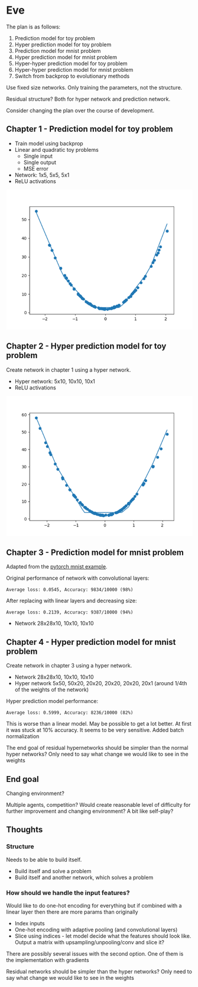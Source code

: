# Eve
The plan is as follows:
1. Prediction model for toy problem
2. Hyper prediction model for toy problem
3. Prediction model for mnist problem
4. Hyper prediction model for mnist problem
5. Hyper-hyper prediction model for toy problem
6. Hyper-hyper prediction model for mnist problem
7. Switch from backprop to evolutionary methods

Use fixed size networks. Only training the parameters, 
not the structure.

Residual structure? Both for hyper network and prediction 
network.

Consider changing the plan over the course of development.

## Chapter 1 - Prediction model for toy problem
* Train model using backprop
* Linear and quadratic toy problems
    * Single input
    * Single output
    * MSE error
* Network: 1x5, 5x5, 5x1
* ReLU activations

![Chapter 1 - predictions vs outcomes](chapter1.png)

## Chapter 2 - Hyper prediction model for toy problem
Create network in chapter 1 using a hyper network.
* Hyper network: 5x10, 10x10, 10x1
* ReLU activations

![Chapter 2 - predictions vs outcomes](chapter2.png)

## Chapter 3 - Prediction model for mnist problem
Adapted from the [pytorch mnist example](https://github.com/pytorch/examples/tree/master/mnist).

Original performance of network with convolutional layers:

    Average loss: 0.0545, Accuracy: 9834/10000 (98%)

After replacing with linear layers and decreasing size:

    Average loss: 0.2139, Accuracy: 9387/10000 (94%)
    
* Network 28x28x10, 10x10, 10x10

## Chapter 4 - Hyper prediction model for mnist problem
Create network in chapter 3 using a hyper network.
* Network 28x28x10, 10x10, 10x10
* Hyper network 5x50, 50x20, 20x20, 20x20, 20x20, 20x1 
  (around 1/4th of the weights of the network)

Hyper prediction model performance:

    Average loss: 0.5999, Accuracy: 8236/10000 (82%)

This is worse than a linear model. May be possible to get a 
lot better. At first it was stuck at 10% accuracy. It seems 
to be very sensitive. Added batch normalization

The end goal of residual hypernetworks should be simpler than the 
normal hyper networks? Only need to say what change we would like 
to see in the weights

## End goal
Changing environment?

Multiple agents, competition? Would create reasonable level of 
difficulty for further improvement and changing environment? A bit
like self-play?

## Thoughts

### Structure
Needs to be able to build itself.
* Build itself and solve a problem
* Build itself and another network, which solves a problem

### How should we handle the input features?
Would like to do one-hot encoding for everything but if combined
with a linear layer then there are more params than originally

* Index inputs
* One-hot encoding with adaptive pooling (and convolutional layers)
* Slice using indices - let model decide what the features should 
  look like. Output a matrix with upsampling/unpooling/conv and 
  slice it?

There are possibly several issues with the second option. One of 
them is the implementation with gradients

Residual networks should be simpler than the hyper networks?
Only need to say what change we would like to see in the weights


